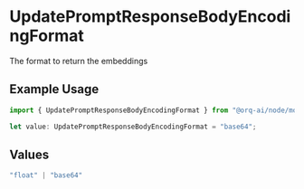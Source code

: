 # UpdatePromptResponseBodyEncodingFormat

The format to return the embeddings

## Example Usage

```typescript
import { UpdatePromptResponseBodyEncodingFormat } from "@orq-ai/node/models/operations";

let value: UpdatePromptResponseBodyEncodingFormat = "base64";
```

## Values

```typescript
"float" | "base64"
```